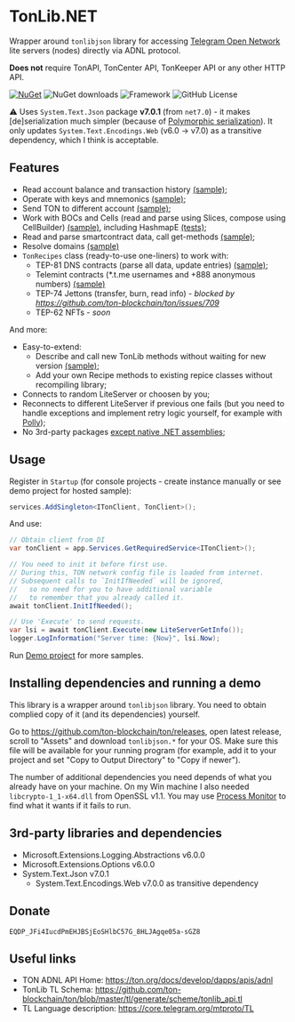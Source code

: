 TonLib.NET
===========

Wrapper around `tonlibjson` library for accessing [Telegram Open Network](https://ton.org/) lite servers (nodes) directly via ADNL protocol.

**Does not** require TonAPI, TonCenter API, TonKeeper API or any other HTTP API. 

[![NuGet](https://img.shields.io/nuget/v/TonLib.Net.svg?color=blue)](https://www.nuget.org/packages/TonLib.Net/) ![NuGet downloads](https://img.shields.io/nuget/dt/TonLib.NET?color=blue) ![Framework](https://img.shields.io/badge/framework-net6.0-blue) ![GitHub License](https://img.shields.io/github/license/justdmitry/TonLib.NET?color=blue) 

⚠ Uses `System.Text.Json` package **v7.0.1** (from `net7.0`) - it makes [de]serialization much simpler (because of [Polymorphic serialization](https://learn.microsoft.com/en-us/dotnet/standard/serialization/system-text-json/polymorphism)). It only updates `System.Text.Encodings.Web` (v6.0 -> v7.0) as a transitive dependency, which I think is acceptable.


## Features

* Read account balance and transaction history [(sample)](/TonLibDotNet.Demo/Samples/AccountBalanceAndTransactions.cs);
* Operate with keys and mnemonics [(sample)](/TonLibDotNet.Demo/Samples/KeysAndMnemonics.cs);
* Send TON to different account [(sample)](/TonLibDotNet.Demo/Samples/SendTon.cs);
* Work with BOCs and Cells (read and parse using Slices, compose using CellBuilder) [(sample)](/TonLibDotNet.Demo/Samples/BocAndCells.cs), including HashmapE [(tests)](/TonLibDotNet.Tests/Cells/DictTests.cs);
* Read and parse smartcontract data, call get-methods [(sample)](/TonLibDotNet.Demo/Samples/ReadInfoFromSmartContracts.cs);
* Resolve domains [(sample)](/TonLibDotNet.Demo/Samples/ResolveDomains.cs)
* `TonRecipes` class (ready-to-use one-liners) to work with:
  * TEP-81 DNS contracts (parse all data, update entries) [(sample)](/TonLibDotNet.Demo/Samples/Recipes/RootDnsGetAllInfo.cs);
  * Telemint contracts (*.t.me usernames and +888 anonymous numbers) [(sample)](/TonLibDotNet.Demo/Samples/Recipes/TelemintGetAllInfo.cs)
  * TEP-74 Jettons (transfer, burn, read info) - *blocked by https://github.com/ton-blockchain/ton/issues/709*
  * TEP-62 NFTs - *soon*

And more:

* Easy-to-extend:
  * Describe and call new TonLib methods without waiting for new version [(sample)](/TonLibDotNet.Demo/Samples/LibraryExtensibility.cs);
  * Add your own Recipe methods to existing repice classes without recompiling library;
* Connects to random LiteServer or choosen by you;
* Reconnects to different LiteServer if previous one fails (but you need to handle exceptions and implement retry logic yourself, for example with [Polly](http://www.thepollyproject.org/));
* No 3rd-party packages [except native .NET assemblies](#3rd-party-libraries-and-dependencies);


## Usage

Register in `Startup` (for console projects - create instance manually or see demo project for hosted sample):

```csharp
services.AddSingleton<ITonClient, TonClient>();
```

And use:

```csharp
// Obtain client from DI
var tonClient = app.Services.GetRequiredService<ITonClient>();

// You need to init it before first use.
// During this, TON network config file is loaded from internet.
// Subsequent calls to `InitIfNeeded` will be ignored, 
//   so no need for you to have additional variable 
//   to remember that you already called it.
await tonClient.InitIfNeeded();

// Use 'Execute' to send requests.
var lsi = await tonClient.Execute(new LiteServerGetInfo());
logger.LogInformation("Server time: {Now}", lsi.Now);
```

Run [Demo project](/TonLibDotNet.Demo) for more samples. 


## Installing dependencies and running a demo

This library is a wrapper around `tonlibjson` library. You need to obtain complied copy of it (and its dependencies) yourself.

Go to https://github.com/ton-blockchain/ton/releases, open latest release, scroll to "Assets" and download `tonlibjson.*` for your OS. Make sure this file will be available for your running program (for example, add it to your project and set "Copy to Output Directory" to "Copy if newer").

The number of additional dependencies you need depends of what you already have on your machine. On my Win machine I also needed `libcrypto-1_1-x64.dll` from OpenSSL v1.1. You may use [Process Monitor](https://learn.microsoft.com/en-us/sysinternals/downloads/procmon) to find what it wants if it fails to run.


## 3rd-party libraries and dependencies

* Microsoft.Extensions.Logging.Abstractions v6.0.0
* Microsoft.Extensions.Options v6.0.0
* System.Text.Json v7.0.1
  * System.Text.Encodings.Web v7.0.0 as transitive dependency


## Donate

`EQDP_JFi4IucdPmEHJBSjEoSHlbC57G_8HLJAgqe05a-sGZ8`


## Useful links

* TON ADNL API Home: https://ton.org/docs/develop/dapps/apis/adnl
* TonLib TL Schema: https://github.com/ton-blockchain/ton/blob/master/tl/generate/scheme/tonlib_api.tl
* TL Language description: https://core.telegram.org/mtproto/TL
